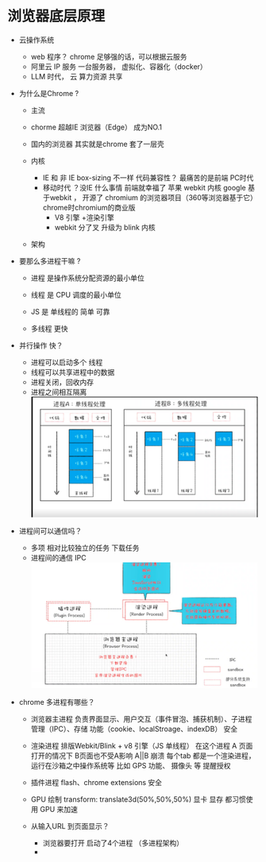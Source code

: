 # 浏览器底层原理

- 云操作系统
   - web 程序？
     chrome 足够强的话，可以根据云服务
   - 阿里云 IP 服务 
     一台服务器， 虚拟化、容器化（docker）  
   - LLM 时代， 云 算力资源 共享

- 为什么是Chrome ?
   - 主流
    - chorme 超越IE 浏览器（Edge） 成为NO.1
    - 国内的浏览器 其实就是chrome 套了一层壳
   - 内核
      - IE 和 非 IE box-sizing 不一样 代码兼容性？ 最痛苦的是前端 PC时代
      - 移动时代 ？没IE 什么事情 前端就幸福了
        苹果 webkit 内核 
        google 基于webkit ， 开源了 chromium 的浏览器项目（360等浏览器基于它）
        chrome时chromium的商业版
        - V8 引擎 +渲染引擎
        - webkit 分了叉 升级为 blink 内核

    
   
   - 架构
- 要那么多进程干嘛 ?
  - 进程 是操作系统分配资源的最小单位
  - 线程 是 CPU 调度的最小单位
  
  - JS 是 单线程的 简单 可靠
  - 多线程 更快

- 并行操作 快？
  - 进程可以启动多个 线程
  - 线程可以共享进程中的数据
  - 进程关闭，回收内存
  - 进程之间相互隔离
![alt text](image.png)
 
- 进程间可以通信吗？
  - 多项 相对比较独立的任务 
  下载任务 
  - 进程间的通信 IPC
  ![alt text](image-1.png)

- chrome 多进程有哪些？
  - 浏览器主进程
     负责界面显示、用户交互（事件冒泡、捕获机制）、子进程管理（IPC）、存储
     功能（cookie、localStroage、indexDB） 安全
  - 渲染进程
     排版Webkit/Blink + v8 引擎（JS 单线程） 在这个进程
     A 页面打开的情况下 B页面也不受A影响  A||B 崩溃 
     每个tab 都是一个渲染进程，运行在沙箱之中操作系统等
     比如 GPS 功能、 摄像头 等 提醒授权
  - 插件进程
    flash、chrome extensions 安全 
  - GPU 绘制 transform: translate3d(50%,50%,50%)
    显卡 显存 都习惯使用 GPU 来加速

  - 从输入URL 到页面显示？
    - 浏览器要打开 启动了4个进程 （多进程架构） 
    -  
